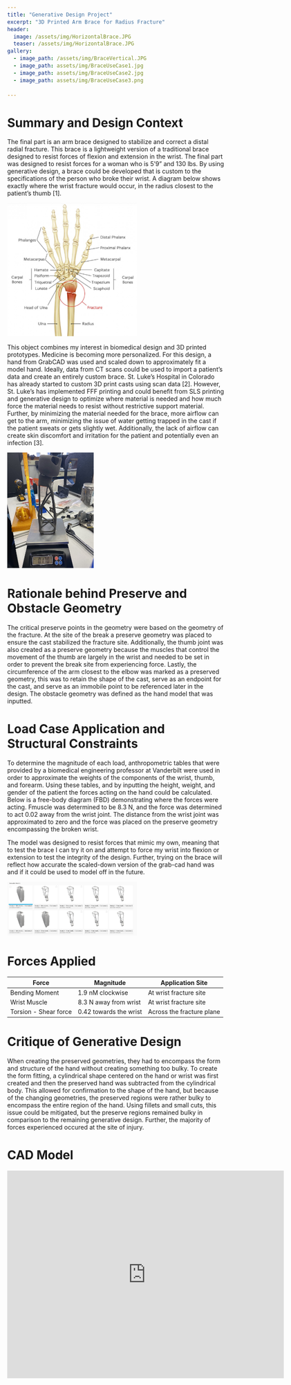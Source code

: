 ```yaml
---
title: "Generative Design Project"
excerpt: "3D Printed Arm Brace for Radius Fracture"
header:
  image: /assets/img/HorizontalBrace.JPG
  teaser: /assets/img/HorizontalBrace.JPG
gallery:
  - image_path: /assets/img/BraceVertical.JPG
  - image_path: assets/img/BraceUseCase1.jpg
  - image_path: assets/img/BraceUseCase2.jpg
  - image_path: assets/img/BraceUseCase3.png
     
---
```

# Summary and Design Context

The final part is an arm brace designed to stabilize and correct a distal radial fracture. This brace is a lightweight version of a traditional brace designed to resist forces of flexion and extension in the wrist. The final part was designed to resist forces for a woman who is 5’9” and 130 lbs. By using generative design, a brace could be developed that is custom to the specifications of the person who broke their wrist. 	A diagram below shows exactly where the wrist fracture would occur, in the radius closest to the patient’s thumb [1].

<img src="/assets/img/RadialFracture.png" alt="Alt Text" width="300">

This object combines my interest in biomedical design and 3D printed prototypes. Medicine is becoming more personalized. For this design, a hand from GrabCAD was used and scaled down to approximately fit a model hand. Ideally, data from CT scans could be used to import a patient’s data and create an entirely custom brace. St. Luke’s Hospital in Colorado has already started to custom 3D print casts using scan data [2]. However, St. Luke’s has implemented FFF printing and could benefit from SLS printing and generative design to optimize where material is needed and how much force the material needs to resist without restrictive support material. Further, by minimizing the material needed for the brace, more airflow can get to the arm, minimizing the issue of water getting trapped in the cast if the patient sweats or gets slightly wet. Additionally, the lack of airflow can create skin discomfort and irritation for the patient and potentially even an infection [3].

<img src="/assets/img/BraceWeight.jpg" alt="Alt Text" width="200">

# Rationale behind Preserve and Obstacle Geometry

The critical preserve points in the geometry were based on the geometry of the fracture. At the site of the break a preserve geometry was placed to ensure the cast stabilized the fracture site. Additionally, the thumb joint was also created as a preserve geometry because the muscles that control the movement of the thumb are largely in the wrist and needed to be set in order to prevent the break site from experiencing force. Lastly, the circumference of the arm closest to the elbow was marked as a preserved geometry, this was to retain the shape of the cast, serve as an endpoint for the cast, and serve as an immobile point to be referenced later in the design. The obstacle geometry was defined as the hand model that was inputted.

# Load Case Application and Structural Constraints

To determine the magnitude of each load, anthropometric tables that were provided by a biomedical engineering professor at Vanderbilt were used in order to approximate the weights of the components of the wrist, thumb, and forearm. Using these tables, and by inputting the height, weight, and gender of the patient the forces acting on the hand could be calculated. Below is a free-body diagram (FBD) demonstrating where the forces were acting. Fmuscle was determined to be 8.3 N, and the force was determined to act 0.02 away from the wrist joint. The distance from the wrist joint was approximated to zero and the force was placed on the preserve geometry encompassing the broken wrist. 

The model was designed to resist forces that mimic my own, meaning that to test the brace I can try it on and attempt to force my wrist into flexion or extension to test the integrity of the design. Further, trying on the brace will reflect how accurate the scaled-down version of the grab-cad hand was and if it could be used to model off in the future.

<img src="/assets/img/GenerativeOutcomes.png" alt="Alt Text" width="300">

# Forces Applied 

| **Force** | **Magnitude** | **Application Site**|
| --- | --- | --- |
| Bending Moment | 1.9 nM clockwise | At wrist fracture site |
| Wrist Muscle | 8.3 N away from wrist | At wrist fracture site |
|Torsion - Shear force | 0.42 towards the wrist | Across the fracture plane |

# Critique of Generative Design 

When creating the preserved geometries, they had to encompass the form and structure of the hand without creating something too bulky. To create the form fitting, a cylindrical shape centered on the hand or wrist was first created and then the preserved hand was subtracted from the cylindrical body. This allowed for confirmation to the shape of the hand, but because of the changing geometries, the preserved regions were rather bulky to encompass the entire region of the hand. Using fillets and small cuts, this issue could be mitigated, but the preserve regions remained bulky in comparison to the remaining generative design. Further, the majority of  forces experienced occured at the site of injury. 


# CAD Model
<iframe src="https://vanderbilt643.autodesk360.com/shares/public/SH286ddQT78850c0d8a4a277aa1322249a25?mode=embed" width="640" height="480" allowfullscreen="true" webkitallowfullscreen="true" mozallowfullscreen="true"  frameborder="0"></iframe>
